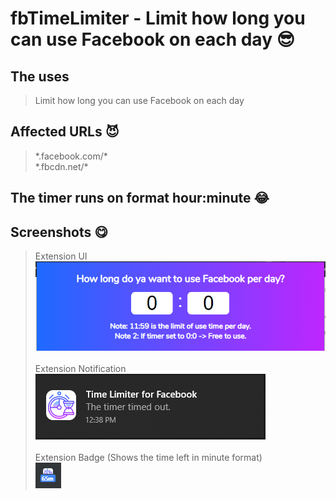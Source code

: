# fbTimeLimiter - Limit how long you can use Facebook on each day :sunglasses:

## The uses
> Limit how long you can use Facebook on each day

## Affected URLs :smiling_imp:
> \*.facebook.com/\*<br>\*.fbcdn.net/\*

## The timer runs on format hour:minute :joy:

## Screenshots :yum:
> Extension UI<br>![Extension UI](/screenshots/global.PNG)<br><br>Extension Notification<br>![Notification](/screenshots/notification.png)<br><br>Extension Badge (Shows the time left in minute format)<br>![Badge](/screenshots/badge.PNG)
